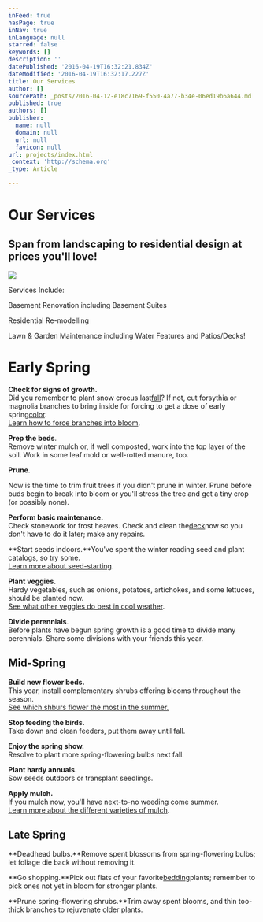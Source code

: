 ```yaml
---
inFeed: true
hasPage: true
inNav: true
inLanguage: null
starred: false
keywords: []
description: ''
datePublished: '2016-04-19T16:32:21.834Z'
dateModified: '2016-04-19T16:32:17.227Z'
title: Our Services
author: []
sourcePath: _posts/2016-04-12-e18c7169-f550-4a77-b34e-06ed19b6a644.md
published: true
authors: []
publisher:
  name: null
  domain: null
  url: null
  favicon: null
url: projects/index.html
_context: 'http://schema.org'
_type: Article

---
```

# Our Services

## Span from landscaping to residential design at prices you'll love!
![](https://the-grid-user-content.s3-us-west-2.amazonaws.com/6a1e21f3-4290-4e6c-b333-6cf44a0a1df9.png)

Services Include:

Basement Renovation including Basement Suites

Residential Re-modelling

Lawn & Garden Maintenance including Water Features and Patios/Decks!

# Early Spring

**Check for signs of growth.**  
Did you remember to plant snow crocus last[fall][0]? If not, cut forsythia or magnolia branches to bring inside for forcing to get a dose of early spring[color][1].  
[Learn how to force branches into bloom][2].

**Prep the beds**.  
Remove winter mulch or, if well composted, work into the top layer of the soil. Work in some leaf mold or well-rotted manure, too.

**Prune**.

Now is the time to trim fruit trees if you didn't prune in winter. Prune before buds begin to break into bloom or you'll stress the tree and get a tiny crop (or possibly none). 

**Perform basic maintenance.**  
Check stonework for frost heaves. Check and clean the[deck][3]now so you don't have to do it later; make any repairs.

**Start seeds indoors.**You've spent the winter reading seed and plant catalogs, so try some.  
[Learn more about seed-starting][4].

**Plant veggies.**  
Hardy vegetables, such as onions, potatoes, artichokes, and some lettuces, should be planted now.  
[See what other veggies do best in cool weather][5].

**Divide perennials**.  
Before plants have begun spring growth is a good time to divide many perennials. Share some divisions with your friends this year.

## Mid-Spring

**Build new flower beds.**  
This year, install complementary shrubs offering blooms throughout the season.  
[See which shburs flower the most in the summer.][6]

**Stop feeding the birds.**  
Take down and clean feeders, put them away until fall.

**Enjoy the spring show.**  
Resolve to plant more spring-flowering bulbs next fall.

**Plant hardy annuals.**  
Sow seeds outdoors or transplant seedlings.

**Apply mulch.**  
If you mulch now, you'll have next-to-no weeding come summer.  
[Learn more about the different varieties of mulch][7].

## Late Spring

**Deadhead bulbs.**Remove spent blossoms from spring-flowering bulbs; let foliage die back without removing it.

**Go shopping.**Pick out flats of your favorite[bedding][8]plants; remember to pick ones not yet in bloom for stronger plants.

**Prune spring-flowering shrubs.**Trim away spent blooms, and thin too-thick branches to rejuvenate older plants.


[0]: http://www.bhg.com/decorating/seasonal/fall/
[1]: http://www.bhg.com/decorating/color/
[2]: http://www.bhg.com/gardening/trees-shrubs-vines/care/forcing-branches-into-bloom/
[3]: http://www.bhg.com/home-improvement/deck/
[4]: http://www.bhg.com/gardening/yard/garden-care/seed-starting-essentials/
[5]: http://www.bhg.com/gardening/vegetable/vegetables/cold-weather-vegetable-gardening/
[6]: http://www.bhg.com/gardening/trees-shrubs-vines/shrubs/summer-blooming-shrubs/
[7]: http://www.bhg.com/gardening/yard/mulch/the-best-mulches/
[8]: http://www.bhg.com/shop/bedroom/bedding-c1853.html